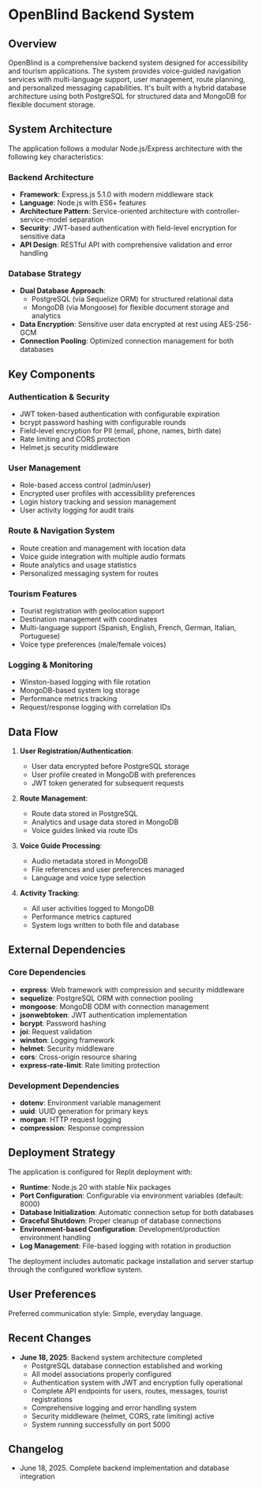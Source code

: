 # OpenBlind Backend System

## Overview

OpenBlind is a comprehensive backend system designed for accessibility and tourism applications. The system provides voice-guided navigation services with multi-language support, user management, route planning, and personalized messaging capabilities. It's built with a hybrid database architecture using both PostgreSQL for structured data and MongoDB for flexible document storage.

## System Architecture

The application follows a modular Node.js/Express architecture with the following key characteristics:

### Backend Architecture
- **Framework**: Express.js 5.1.0 with modern middleware stack
- **Language**: Node.js with ES6+ features
- **Architecture Pattern**: Service-oriented architecture with controller-service-model separation
- **Security**: JWT-based authentication with field-level encryption for sensitive data
- **API Design**: RESTful API with comprehensive validation and error handling

### Database Strategy
- **Dual Database Approach**: 
  - PostgreSQL (via Sequelize ORM) for structured relational data
  - MongoDB (via Mongoose) for flexible document storage and analytics
- **Data Encryption**: Sensitive user data encrypted at rest using AES-256-GCM
- **Connection Pooling**: Optimized connection management for both databases

## Key Components

### Authentication & Security
- JWT token-based authentication with configurable expiration
- bcrypt password hashing with configurable rounds
- Field-level encryption for PII (email, phone, names, birth date)
- Rate limiting and CORS protection
- Helmet.js security middleware

### User Management
- Role-based access control (admin/user)
- Encrypted user profiles with accessibility preferences
- Login history tracking and session management
- User activity logging for audit trails

### Route & Navigation System
- Route creation and management with location data
- Voice guide integration with multiple audio formats
- Route analytics and usage statistics
- Personalized messaging system for routes

### Tourism Features
- Tourist registration with geolocation support
- Destination management with coordinates
- Multi-language support (Spanish, English, French, German, Italian, Portuguese)
- Voice type preferences (male/female voices)

### Logging & Monitoring
- Winston-based logging with file rotation
- MongoDB-based system log storage
- Performance metrics tracking
- Request/response logging with correlation IDs

## Data Flow

1. **User Registration/Authentication**:
   - User data encrypted before PostgreSQL storage
   - User profile created in MongoDB with preferences
   - JWT token generated for subsequent requests

2. **Route Management**:
   - Route data stored in PostgreSQL
   - Analytics and usage data stored in MongoDB
   - Voice guides linked via route IDs

3. **Voice Guide Processing**:
   - Audio metadata stored in MongoDB
   - File references and user preferences managed
   - Language and voice type selection

4. **Activity Tracking**:
   - All user activities logged to MongoDB
   - Performance metrics captured
   - System logs written to both file and database

## External Dependencies

### Core Dependencies
- **express**: Web framework with compression and security middleware
- **sequelize**: PostgreSQL ORM with connection pooling
- **mongoose**: MongoDB ODM with connection management
- **jsonwebtoken**: JWT authentication implementation
- **bcrypt**: Password hashing
- **joi**: Request validation
- **winston**: Logging framework
- **helmet**: Security middleware
- **cors**: Cross-origin resource sharing
- **express-rate-limit**: Rate limiting protection

### Development Dependencies
- **dotenv**: Environment variable management
- **uuid**: UUID generation for primary keys
- **morgan**: HTTP request logging
- **compression**: Response compression

## Deployment Strategy

The application is configured for Replit deployment with:

- **Runtime**: Node.js 20 with stable Nix packages
- **Port Configuration**: Configurable via environment variables (default: 8000)
- **Database Initialization**: Automatic connection setup for both databases
- **Graceful Shutdown**: Proper cleanup of database connections
- **Environment-based Configuration**: Development/production environment handling
- **Log Management**: File-based logging with rotation in production

The deployment includes automatic package installation and server startup through the configured workflow system.

## User Preferences

Preferred communication style: Simple, everyday language.

## Recent Changes

- **June 18, 2025**: Backend system architecture completed
  - PostgreSQL database connection established and working
  - All model associations properly configured
  - Authentication system with JWT and encryption fully operational
  - Complete API endpoints for users, routes, messages, tourist registrations
  - Comprehensive logging and error handling system
  - Security middleware (helmet, CORS, rate limiting) active
  - System running successfully on port 5000

## Changelog

- June 18, 2025. Complete backend implementation and database integration
